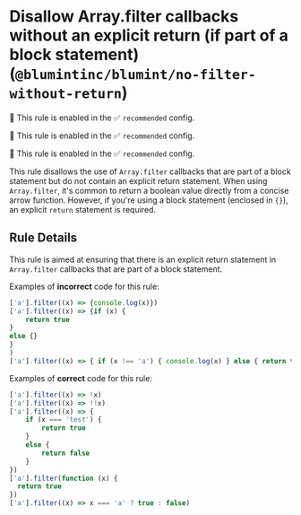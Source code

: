 # Disallow Array.filter callbacks without an explicit return (if part of a block statement) (`@blumintinc/blumint/no-filter-without-return`)

💼 This rule is enabled in the ✅ `recommended` config.

<!-- end auto-generated rule header -->

💼 This rule is enabled in the ✅ `recommended` config.

<!-- end auto-generated rule header -->

💼 This rule is enabled in the ✅ `recommended` config.

<!-- end auto-generated rule header -->

This rule disallows the use of `Array.filter` callbacks that are part of a block statement but do not contain an explicit return statement. When using `Array.filter`, it's common to return a boolean value directly from a concise arrow function. However, if you're using a block statement (enclosed in `{}`), an explicit `return` statement is required.

## Rule Details

This rule is aimed at ensuring that there is an explicit return statement in `Array.filter` callbacks that are part of a block statement.

Examples of **incorrect** code for this rule:

```typescript
['a'].filter((x) => {console.log(x)})
['a'].filter((x) => {if (x) {
    return true
}
else {}
}
)
['a'].filter((x) => { if (x !== 'a') { console.log(x) } else { return true } })
```

Examples of **correct** code for this rule:

```typescript
['a'].filter((x) => !x)
['a'].filter((x) => !!x)
['a'].filter((x) => {
    if (x === 'test') {
        return true
    }
    else {
        return false
    }
})
['a'].filter(function (x) {
  return true
})
['a'].filter((x) => x === 'a' ? true : false)
```